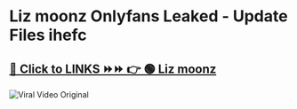 
 # Liz moonz Onlyfans Leaked - Update Files ihefc

## <h2><a href="https://clipsfans.com/Liz_moonz&ref=git">🔗 Click to LINKS ⏩⏩ 👉 🟢 Liz moonz </a></h2>

<a href="https://clipsfans.com/Liz_moonz&ref=git" rel="nofollow" data-target="animated-image.originalLink"><img src="https://i.ibb.co.com/xMMVF88/686577567.gif" alt="Viral Video Original" style="max-width: 100%; display: inline-block;" data-target="animated-image.originalImage"></a>

